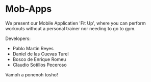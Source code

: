 # Mob-Apps
We present our Mobile Applicatien 'Fit Up', where you can perform workouts without a personal trainer nor needing to go to gym.

Developers:
- Pablo Martín Reyes
- Daniel de las Cuevas Turel
- Bosco de Enrique Romeu
- Claudio Sotillos Peceroso

Vamoh a ponenoh tosho!
